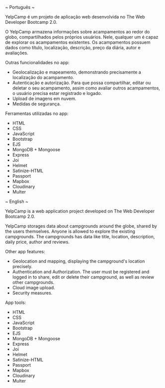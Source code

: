 ~ Português ~ 

YelpCamp é um projeto de aplicação web desenvolvida no The Web Developer Bootcamp 2.0. 


O YelpCamp armazena informações sobre acampamentos ao redor do globo, compartilhados pelos próprios usuários. Nele, qualquer um é capaz de explorar os acampamentos existentes. 
Os acampamentos possuem dados como título, localização, descrição, preço da diária, autor e avaliações. 

Outras funcionalidades no app:

- Geolocalização e mapeamento, demonstrando precisamente a localização do acampamento. 
- Autenticação e autorização. Para que possa compartilhar, editar ou deletar o seu acampamento, assim como avaliar outros acampamentos, o usuário precisa estar registrado e logado. 
- Upload de imagens em nuvem.
- Medidas de segurança. 

Ferramentas utilizadas no app: 

- HTML
- CSS
- JavaScript
- Bootstrap
- EJS
- MongoDB + Mongoose
- Express
- Joi
- Helmet
- Satinize-HTML
- Passport
- Mapbox
- Cloudinary
- Multer


~ English ~

YelpCamp is a web application project developed on The Web Developer Bootcamp 2.0.

YelpCamp storages data about campgrounds around the globe, shared by the users themselves. Anyone is allowed to explore the existing campgrounds.
The campgrounds has data like title, location, description, daily price, author and reviews.

Other app features:

- Geolocation and mapping, displaying the campground's location precisely.
- Authentication and Authorization. The user must be registered and logged in to share, edit or delete their campground, as well as review other campgrounds.
- Cloud image upload.
- Security measures.

App tools: 

- HTML
- CSS
- JavaScript
- Bootstrap
- EJS
- MongoDB + Mongoose
- Express
- Joi
- Helmet
- Satinize-HTML
- Passport
- Mapbox
- Cloudinary
- Multer